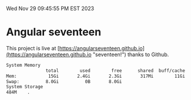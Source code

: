 Wed Nov 29 09:45:55 PM EST 2023

# Angular seventeen


This project is live at [https://angularseventeen.github.io](https://angularseventeen.github.io "seventeen!") thanks to Github.

```bash
System Memory
               total        used        free      shared  buff/cache   available
Mem:            15Gi       2.4Gi       2.3Gi       317Mi        11Gi        12Gi
Swap:          8.0Gi          0B       8.0Gi
System Storage
484M	.
```
